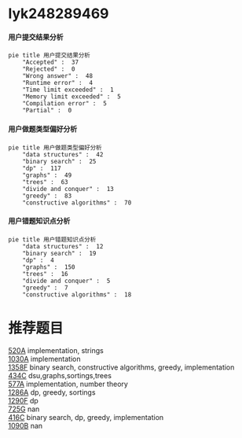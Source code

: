 # lyk248289469

<!-- tabs:start -->



#### **用户提交结果分析**

```mermaid
pie title 用户提交结果分析
    "Accepted" :  37
    "Rejected" :  0
    "Wrong answer" :  48
    "Runtime error" :  4
    "Time limit exceeded" :  1
    "Memory limit exceeded" :  5
    "Compilation error" :  5
    "Partial" :  0
```

#### **用户做题类型偏好分析**

```mermaid
pie title 用户做题类型偏好分析
    "data structures" :  42
    "binary search" :  25
    "dp" :  117
    "graphs" :  49
    "trees" :  63
    "divide and conquer" :  13
    "greedy" :  83
    "constructive algorithms" :  70
```
#### **用户错题知识点分析**

```mermaid
pie title 用户错题知识点分析
    "data structures" :  12
    "binary search" :  19
    "dp" :  4
    "graphs" :  150
    "trees" :  16
    "divide and conquer" :  5
    "greedy" :  7
    "constructive algorithms" :  18
```



<!-- tabs:end -->
# 推荐题目
[520A](https://codeforces.com/contest/520/problem/A)		implementation,
                        strings		  
[1030A](https://codeforces.com/contest/1030/problem/A)		implementation		  
[1358F](https://codeforces.com/contest/1358/problem/F)		binary search,
                        constructive algorithms,
                        greedy,
                        implementation		  
[434C](https://codeforces.com/contest/434/problem/C)		dsu,graphs,sortings,trees		  
[577A](https://codeforces.com/contest/577/problem/A)		implementation,
                        number theory		  
[1286A](https://codeforces.com/contest/1286/problem/A)		dp,
                        greedy,
                        sortings		  
[1290F](https://codeforces.com/contest/1290/problem/F)		dp		  
[725G](https://codeforces.com/contest/725/problem/G)		nan		  
[416C](https://codeforces.com/contest/416/problem/C)		binary search,
                        dp,
                        greedy,
                        implementation		  
[1090B](https://codeforces.com/contest/1090/problem/B)		nan		  
